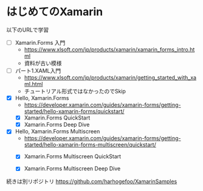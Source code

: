 # はじめてのXamarin
以下のURLで学習  
- [ ] Xamarin.Forms 入門
  - https://www.xlsoft.com/jp/products/xamarin/xamarin_forms_intro.html
  - 資料が古い模様
- [ ] パート1.XAML入門
  - https://www.xlsoft.com/jp/products/xamarin/getting_started_with_xaml.html
  - チュートリアル形式ではなかったのでSkip
- [x] Hello, Xamarin.Forms
  - https://developer.xamarin.com/guides/xamarin-forms/getting-started/hello-xamarin-forms/quickstart/
  - [x] Xamarin.Forms QuickStart
  - [x] Xamarin.Forms Deep Dive

- [x] Hello, Xamarin.Forms Multiscreen
  - https://developer.xamarin.com/guides/xamarin-forms/getting-started/hello-xamarin-forms-multiscreen/quickstart/
  - [x] Xamarin.Forms Multiscreen QuickStart
  - [x] Xamarin.Forms Multiscreen Deep Dive
    
    
    
続きは別リポジトリ https://github.com/harhogefoo/XamarinSamples
